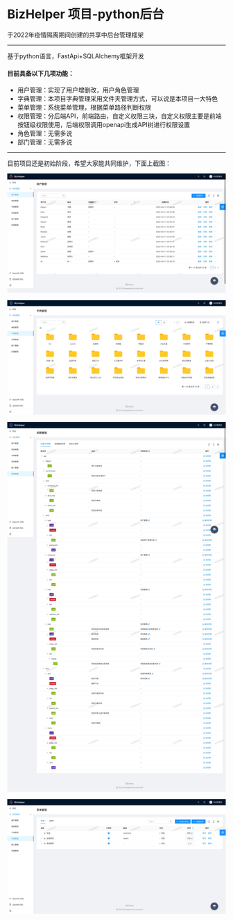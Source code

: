 # BizHelper 项目-python后台
于2022年疫情隔离期间创建的共享中后台管理框架

----

基于python语言，FastApi+SQLAlchemy框架开发

#### 目前具备以下几项功能：

* 用户管理：实现了用户增删改，用户角色管理
* 字典管理：本项目字典管理采用文件夹管理方式，可以说是本项目一大特色
* 菜单管理：系统菜单管理，根据菜单路径判断权限
* 权限管理：分后端API，前端路由，自定义权限三块，自定义权限主要是前端按钮级权限使用，后端权限调用openapi生成API树进行权限设置
* 角色管理：无需多说
* 部门管理：无需多说

----

目前项目还是初始阶段，希望大家能共同维护，下面上截图：

![user.jpeg](./image/user.jpeg "用户管理")

![dict.jpeg](./image/dict.jpeg "字典管理")

![rule.jpg](./image/rule.jpeg "权限管理")

![menu.jpeg](./image/menu.jpeg "菜单管理")

